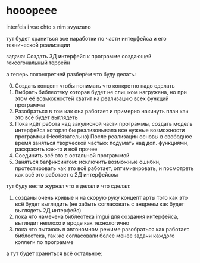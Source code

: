 # hooopeee

interfeis i vse chto s nim svyazano

тут будет храниться все наработки по части интерфейса и его технической реализации


задача: Создать 3Д интерфейс к программе создающей гексогональный террейн

а теперь поконкретней разберём что буду делать:

0) Создать концепт чтобы понимать что конкретно надо сделать
1) Выбрать библеотеку которая будет не слишком нагружена, но при этом её возможностей хватит на реализацию всех функций программы
2) Разобраться в том как она работает и примерно накинуть план как это всё будет выглядеть
3) Пока идёт работа над закулисной части программы, создать модель интерфейса которая бы реализовывала все нужные возможности программы
        (Необязательно) После реализации основы в свободное время заняться творческой частью: подумать над доп. функциями, раскрасить как-то и всё прочее
4) Соединить всё это с остальной программой
5) Заняться багфиксингом: исключить возможные ошибки, протестировать как это всё работает, оптимизировать, и посмотреть как всё это работает с 2Д интерфейсом

тут буду вести журнал что я делал и что сделал:

1) созданы очень кривые и на скорую руку концепт арты того как это всё будет выглядить (не забыть согласовать с андреем как будет выглядеть 2Д интерфейс)
2) пока что намечена библеотека imgui для создания интерфейса, выглядит неплохо и вроде как технологично
3) пока что пытаюсь в автономном режиме разобраться как работает библеотека, так же согласовали более менее задачи каждого коллеги по программе

а тут будет храниться всё остальное:
